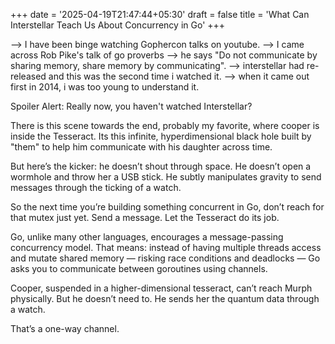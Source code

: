 +++
date = '2025-04-19T21:47:44+05:30'
draft = false
title = 'What Can Interstellar Teach Us About Concurrency in Go'
+++

--> I have been binge watching Gophercon talks on youtube.
--> I came across Rob Pike's talk of go proverbs
--> he says "Do not communicate by sharing memory, share memory by communicating".
--> interstellar had re-released  and this was the second time i watched it.
--> when it came out first in 2014, i was too young to understand it.

Spoiler Alert:
Really now, you haven't watched Interstellar?

There is this scene towards the end, probably my favorite, where cooper is inside the Tesseract. Its this infinite, hyperdimensional black hole built by "them" to help him communicate with his daughter across time.

But here’s the kicker: he doesn’t shout through space. He doesn’t open a wormhole and throw her a USB stick. He subtly manipulates gravity to send messages through the ticking of a watch.

So the next time you’re building something concurrent in Go, don’t reach for that mutex just yet.
Send a message. Let the Tesseract do its job.

Go, unlike many other languages, encourages a message-passing concurrency model. That means: instead of having multiple threads access and mutate shared memory — risking race conditions and deadlocks — Go asks you to communicate between goroutines using channels.

Cooper, suspended in a higher-dimensional tesseract, can’t reach Murph physically. But he doesn’t need to. He sends her the quantum data through a watch.

That’s a one-way channel.
